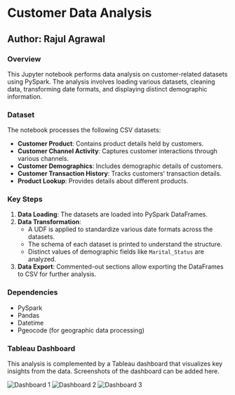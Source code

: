 
# Customer Data Analysis

## Author: Rajul Agrawal

### Overview
This Jupyter notebook performs data analysis on customer-related datasets using PySpark. The analysis involves loading various datasets, cleaning data, transforming date formats, and displaying distinct demographic information.

### Dataset
The notebook processes the following CSV datasets:
- **Customer Product**: Contains product details held by customers.
- **Customer Channel Activity**: Captures customer interactions through various channels.
- **Customer Demographics**: Includes demographic details of customers.
- **Customer Transaction History**: Tracks customers' transaction details.
- **Product Lookup**: Provides details about different products.

### Key Steps
1. **Data Loading**: The datasets are loaded into PySpark DataFrames.
2. **Data Transformation**: 
   - A UDF is applied to standardize various date formats across the datasets.
   - The schema of each dataset is printed to understand the structure.
   - Distinct values of demographic fields like `Marital_Status` are analyzed.
3. **Data Export**: Commented-out sections allow exporting the DataFrames to CSV for further analysis.

### Dependencies
- PySpark
- Pandas
- Datetime
- Pgeocode (for geographic data processing)

### Tableau Dashboard
This analysis is complemented by a Tableau dashboard that visualizes key insights from the data. Screenshots of the dashboard can be added here.

![Dashboard 1](https://github.com/user-attachments/assets/dae892a5-e2c4-4f1a-bfcc-dacb66f3fab7)
![Dashboard 2](https://github.com/user-attachments/assets/3e13cad5-7777-4c96-bb5e-7158c6139d10)
![Dashboard 3](https://github.com/user-attachments/assets/ba2ec6fb-0181-46c1-825d-3b3e01bffe44)
